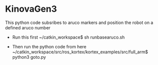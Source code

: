 # KinovaGen3
This python code subsribes to aruco markers and position the robot on a defined aruco number

- Run this first ~/catkin_workspace$ sh runbasearuco.sh

- Then run the python code from here ~/catkin_workspace/src/ros_kortex/kortex_examples/src/full_arm$ python3 goto.py
